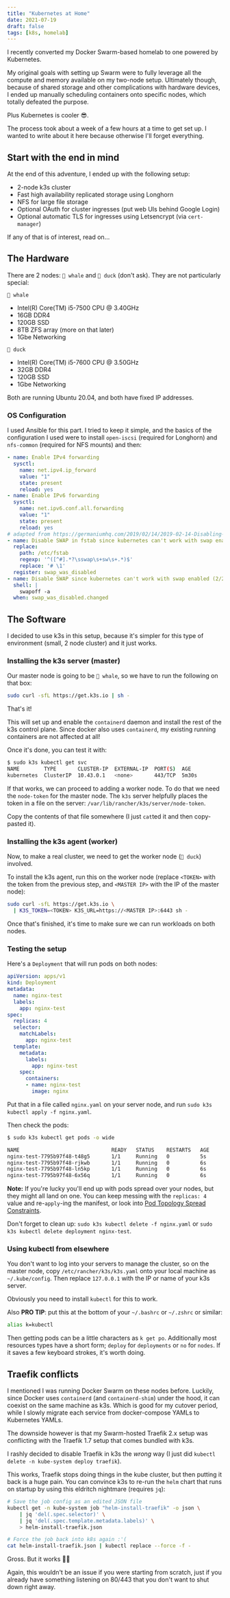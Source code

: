 ```yaml
---
title: "Kubernetes at Home"
date: 2021-07-19
draft: false
tags: [k8s, homelab]
---
```


I recently converted my Docker Swarm-based homelab to one powered by Kubernetes.

My original goals with setting up Swarm were to fully leverage all the compute
and memory available on my two-node setup. Ultimately though, because of
shared storage and other complications with hardware devices, I ended up
manually scheduling containers onto specific nodes, which totally defeated the
purpose.

Plus Kubernetes is cooler 😎.

The process took about a week of a few hours at a time to get set up. I wanted
to write about it here because otherwise I'll forget everything.

<!--more-->

## Start with the end in mind

At the end of this adventure, I ended up with the following setup:

 * 2-node k3s cluster
 * Fast high availability replicated storage using Longhorn
 * NFS for large file storage
 * Optional OAuth for cluster ingresses (put web UIs behind Google Login)
 * Optional automatic TLS for ingresses using Letsencrypt (via `cert-manager`)

If any of that is of interest, read on...

## The Hardware

There are 2 nodes: `🐳 whale` and `🦆 duck` (don't ask). They are not
particularly special:

`🐳 whale`

 * Intel(R) Core(TM) i5-7500 CPU @ 3.40GHz
 * 16GB DDR4
 * 120GB SSD
 * 8TB ZFS array (more on that later)
 * 1Gbe Networking

`🦆 duck`

 * Intel(R) Core(TM) i5-7600 CPU @ 3.50GHz
 * 32GB DDR4
 * 120GB SSD
 * 1Gbe Networking

Both are running Ubuntu 20.04, and both have fixed IP addresses.

### OS Configuration

I used Ansible for this part. I tried to keep it simple, and the basics of the
configuration I used were to install `open-iscsi` (required for Longhorn) and 
`nfs-common` (required for NFS mounts) and then:

```yaml
- name: Enable IPv4 forwarding
  sysctl:
    name: net.ipv4.ip_forward
    value: "1"
    state: present
    reload: yes
- name: Enable IPv6 forwarding
  sysctl:
    name: net.ipv6.conf.all.forwarding
    value: "1"
    state: present
    reload: yes
# adapted from https://germaniumhq.com/2019/02/14/2019-02-14-Disabling-Swap-for-Kubernetes-in-an-Ansible-Playbook/
- name: Disable SWAP in fstab since kubernetes can't work with swap enabled (1/2)
  replace:
    path: /etc/fstab
    regexp: '^([^#].*?\sswap\s+sw\s+.*)$'
    replace: '# \1'
  register: swap_was_disabled
- name: Disable SWAP since kubernetes can't work with swap enabled (2/2)
  shell: |
    swapoff -a
  when: swap_was_disabled.changed
```

## The Software

I decided to use k3s in this setup, because it's simpler for this type of
environment (small, 2 node cluster) and it just works.

### Installing the k3s server (master)

Our master node is going to be `🐳 whale`, so we have to run the following on
that box:

```bash
sudo curl -sfL https://get.k3s.io | sh -
```

That's it!

This will set up and enable the `containerd` daemon and install the rest of the
k3s control plane. Since docker also uses `containerd`, my existing running
containers are not affected at all!

Once it's done, you can test it with:

```bash
$ sudo k3s kubectl get svc
NAME        TYPE       CLUSTER-IP  EXTERNAL-IP  PORT(S)  AGE
kubernetes  ClusterIP  10.43.0.1   <none>       443/TCP  5m30s
```

If that works, we can proceed to adding a worker node. To do that we need the
`node-token` for the master node. The `k3s` server helpfully places the token in
a file on the server: `/var/lib/rancher/k3s/server/node-token`.

Copy the contents of that file somewhere (I just `cat`ted it and then
copy-pasted it).

### Installing the k3s agent (worker)

Now, to make a real cluster, we need to get the worker node (`🦆 duck`)
involved.

To install the k3s agent, run this on the worker node (replace `<TOKEN>` with
the token from the previous step, and `<MASTER IP>` with the IP of the master
node):

```bash
sudo curl -sfL https://get.k3s.io \
  | K3S_TOKEN=<TOKEN> K3S_URL=https://<MASTER IP>:6443 sh -
```

Once that's finished, it's time to make sure we can run workloads on both nodes.

### Testing the setup

Here's a `Deployment` that will run pods on both nodes:

```yaml
apiVersion: apps/v1
kind: Deployment
metadata:
  name: nginx-test
  labels:
    app: nginx-test
spec:
  replicas: 4
  selector:
    matchLabels:
      app: nginx-test
  template:
    metadata:
      labels:
        app: nginx-test
    spec:
      containers:
      - name: nginx-test
        image: nginx
```

Put that in a file called `nginx.yaml` on your server node, and run
`sudo k3s kubectl apply -f nginx.yaml`.

Then check the pods:

```bash
$ sudo k3s kubectl get pods -o wide

NAME                              READY   STATUS    RESTARTS   AGE     IP            NODE    NOMINATED NODE   READINESS GATES
nginx-test-7795b97f48-t48g5       1/1     Running   0          5s      10.42.1.106   duck    <none>           <none>
nginx-test-7795b97f48-rjkwb       1/1     Running   0          6s      10.42.1.107   whale   <none>           <none>
nginx-test-7795b97f48-ln5kp       1/1     Running   0          6s      10.42.1.108   whale   <none>           <none>
nginx-test-7795b97f48-6x56q       1/1     Running   0          6s      10.42.1.109   duck    <none>           <none>
```

**Note:** If you're lucky you'll end up with pods spread over your nodes, but
they might all land on one. You can keep messing with the `replicas: 4` value
and re-`apply`-ing the manifest, or look into
[Pod Topology Spread Constraints](https://kubernetes.io/docs/concepts/workloads/pods/pod-topology-spread-constraints/).

Don't forget to clean up: `sudo k3s kubectl delete -f nginx.yaml` or
`sudo k3s kubectl delete deployment nginx-test`.

### Using kubectl from elsewhere

You don't want to log into your servers to manage the cluster, so on the master
node, copy `/etc/rancher/k3s/k3s.yaml` onto your local machine as 
`~/.kube/config`. Then replace `127.0.0.1` with the IP or name of your k3s
server.

Obviously you need to install `kubectl` for this to work.

Also **PRO TIP**: put this at the bottom of your `~/.bashrc` or `~/.zshrc` or
similar:

```sh
alias k=kubectl
```

Then getting pods can be a little characters as `k get po`. Additionally most
resources types have a short form; `deploy` for `deployments` or `no` for
`nodes`. If it saves a few keyboard strokes, it's worth doing.

## Traefik conflicts

I mentioned I was running Docker Swarm on these nodes before. Luckily, since
Docker uses `containerd` (and `containerd-shim`) under the hood, it can coexist
on the same machine as k3s. Which is good for my cutover period, while I slowly
migrate each service from docker-compose YAMLs to Kubernetes YAMLs.

The downside however is that my Swarm-hosted Traefik 2.x setup was conflicting
with the Traefik 1.7 setup that comes bundled with k3s.

I rashly decided to disable Traefik in k3s the *wrong* way (I just did
`kubectl delete -n kube-system deploy traefik`).

This works, Traefik stops doing things in the kube cluster, but then putting it
back is a huge pain. You can convince k3s to re-run the `helm` chart that runs
on startup by using this eldritch nightmare (requires `jq`):

```bash
# Save the job config as an edited JSON file
kubectl get -n kube-system job "helm-install-traefik" -o json \
    | jq 'del(.spec.selector)' \
    | jq 'del(.spec.template.metadata.labels)' \
    > helm-install-traefik.json

# Force the job back into k8s again :'(
cat helm-install-traefik.json | kubectl replace --force -f -
```

Gross. But it works 🤷‍♂️

Again, this wouldn't be an issue if you were starting from scratch, just if you
already have something listening on 80/443 that you don't want to shut down
right away.
